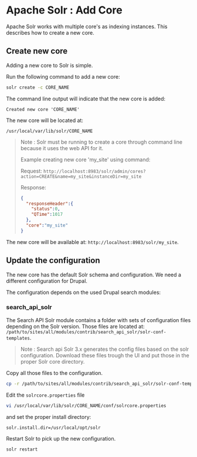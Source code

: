 # Apache Solr : Add Core

Apache Solr works with multiple core's as indexing instances. This describes 
how to create a new core. 

## Create new core

Adding a new core to Solr is simple.

Run the following command to add a new core:

```bash
solr create -c CORE_NAME
```

The command line output will indicate that the new core is added:

```text
Created new core 'CORE_NAME'
```

The new core will be located at:

```text
/usr/local/var/lib/solr/CORE_NAME
```

> Note : Solr must be running to create a core through command line because it 
> uses the web API for it.
> 
> Example creating new core 'my_site' using command:
>
> Request:
> `http://localhost:8983/solr/admin/cores?action=CREATE&name=my_site&instanceDir=my_site`
>
> Response:
> ```json
> {
>   "responseHeader":{
>     "status":0,
>     "QTime":1017
>   },
>   "core":"my_site"
> }
> ```

The new core will be available at: `http://localhost:8983/solr/my_site`.

## Update the configuration

The new core has the default Solr schema and configuration. We need a different 
configuration for Drupal.

The configuration depends on the used Drupal search modules:

###  search_api_solr

The Search API Solr module contains a folder with sets of configuration files 
depending on the Solr version. Those files are located at:
`/path/to/sites/all/modules/contrib/search_api_solr/solr-conf-templates`.

> Note : Search api Solr 3.x generates the config files based on the solr
> configuration. Download these files trough the UI and put those in the proper
> Solr core directory.

Copy all those files to the configuration.

```bash
cp -r /path/to/sites/all/modules/contrib/search_api_solr/solr-conf-templates/7.x/* /usr/local/var/lib/solr/CORE_NAME/conf/
```

Edit the `solrcore.properties` file 

```bash
vi /usr/local/var/lib/solr/CORE_NAME/conf/solrcore.properties
```

and set the proper install directory:

```bash
solr.install.dir=/usr/local/opt/solr
```

Restart Solr to pick up the new configuration.

```bash
solr restart
```

